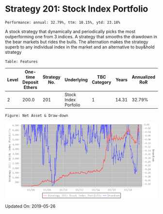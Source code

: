 
# Strategy 201: Stock Index Portfolio

    Performance: annual: 32.79%, ttm: 10.15%, ytd: 23.18%

  
A stock strategy that dynamically and periodically  picks the most outperforming  one from 3 indices. A strategy that smooths the drawdown in the bear markets but rides the bulls. The alternation makes the strategy superb to any individual index in the market and an alternative to buy&hold strategy
      

    Table: Features

| Level | One-time Deposit Ethers | Strategy No. | Underlying | TBC Category | Years | Annualized RoR | Largest Drawdown | R/D | Sharpe Ratio | TTM | YTD |
|-------|-------------------------|--------------|-----------------------|-----------------|--------------|----------------|------------------|-----|--------------|--------|-------|
|2|200.0|201|Stock Index Porfolio|1|14.31|32.79%|-33.85%|0.97|1.35|10.15%|23.18%|

    Figure: Net Asset & Draw-down

![](./imgs/Strategy_201_Stock_Index_Portfolio.png)

Updated On: 2019-05-26
    